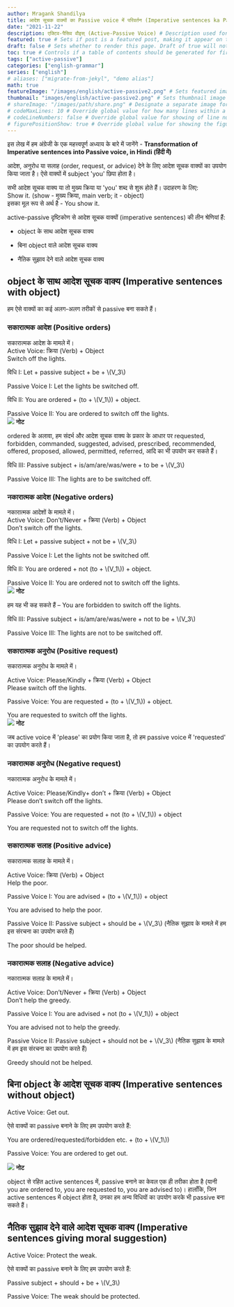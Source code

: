 ```yaml
---
author: Mragank Shandilya
title: आदेश सूचक वाक्यों का Passive voice में परिवर्तन (Imperative sentences ka Passive banana) 
date: "2021-11-22"
description: एक्टिव-पैसिव वौइस् (Active-Passive Voice) # Description used for search engine.
featured: true # Sets if post is a featured post, making it appear on the sidebar. A featured post won't be listed on the sidebar if it's the current page
draft: false # Sets whether to render this page. Draft of true will not be rendered.
toc: true # Controls if a table of contents should be generated for first-level links automatically.
tags: ["active-passive"]
categories: ["english-grammar"]
series: ["english"]
# aliases: ["migrate-from-jekyl", "demo alias"]
math: true
featureImage: "/images/english/active-passive2.png" # Sets featured image on blog post.
thumbnail: "images/english/active-passive2.png" # Sets thumbnail image appearing inside card on homepage. I will keep it the same as featureImage.
# shareImage: "/images/path/share.png" # Designate a separate image for social media sharing.
# codeMaxLines: 10 # Override global value for how many lines within a code block before auto-collapsing.
# codeLineNumbers: false # Override global value for showing of line numbers within code block.
# figurePositionShow: true # Override global value for showing the figure label.
---
```


इस लेख में हम अंग्रेजी के एक महत्त्वपूर्ण अध्याय के बारे में जानेंगे - <strong>Transformation of Imperative sentences into Passive voice, in Hindi (हिंदी में)</strong>

आदेश, अनुरोध या सलाह (order, request, or advice) देने के लिए आदेश सूचक वाक्यों का उपयोग किया जाता है। ऐसे वाक्यों में subject 'you' छिपा होता है।

सभी आदेश सूचक वाक्य या तो मुख्य क्रिया या 'you' शब्द से शुरू होते हैं। उदाहरण के लिए:<br>
Show it. (show - मुख्य क्रिया, main verb; it - object) <br>
इसका मूल रूप से अर्थ है - You show it. 

active-passive दृष्टिकोण से आदेश सूचक वाक्यों (imperative sentences) की तीन श्रेणियां हैं:

* object के साथ आदेश सूचक वाक्य

* बिना object वाले आदेश सूचक वाक्य

* नैतिक सुझाव देने वाले आदेश सूचक वाक्य


## object के साथ आदेश सूचक वाक्य (Imperative sentences with object)

हम ऐसे वाक्यों का कई अलग-अलग तरीकों से passive बना सकते हैं।

### सकारात्मक आदेश (Positive orders)

सकारात्मक आदेश के मामले में। <br>
Active Voice: क्रिया (Verb) + Object <br>
Switch off the lights. 	

<p>विधि I: Let + passive subject + be + \(V_3\) </p>
Passive Voice I: Let the lights be switched off. 		

<p>विधि II: You are ordered + (to + \(V_1\)) + object. </p>
Passive Voice II: You are ordered to switch off the lights. 

<div class="toc-mak">
  <img src="../../../images/pencil.png">
  <b>नोट</b><br>

ordered के अलावा, हम संदर्भ और आदेश सूचक वाक्य के प्रकार के आधार पर requested, forbidden, commanded, suggested, advised, prescribed, recommended, offered, proposed, allowed, permitted, referred, आदि का भी उपयोग कर सकते हैं।
</div>

<p>विधि III: Passive subject + is/am/are/was/were + to be + \(V_3\) </p>
Passive Voice III: The lights are to be switched off. 

### नकारात्मक आदेश (Negative orders)

नकारात्मक आदेशों के मामले में।  <br>
Active Voice: Don’t/Never + क्रिया (Verb) + Object <br>
Don’t switch off the lights. 	

<p>विधि I: Let + passive subject + not be + \(V_3\) </p>
Passive Voice I: Let the lights not be switched off. 		

<p>विधि II: You are ordered + not (to + \(V_1\)) + object. </p>
Passive Voice II: You are ordered not to switch off the lights. 

<div class="toc-mak">
  <img src="../../../images/pencil.png">
  <b>नोट</b><br>

हम यह भी कह सकते हैं – You are forbidden to switch off the lights.
</div>

<p>विधि III: Passive subject + is/am/are/was/were + not to be + \(V_3\) </p>
Passive Voice III: The lights are not to be switched off. 

### सकारात्मक अनुरोध (Positive request)

सकारात्मक अनुरोध के मामले में।

Active Voice: Please/Kindly + क्रिया (Verb) + Object <br>
Please switch off the lights. 	

<p>Passive Voice: You are requested + (to + \(V_1\)) + object. </p>
You are requested to switch off the lights. 

<div class="toc-mak">
  <img src="../../../images/pencil.png">
  <b>नोट</b><br>

जब active voice में 'please' का प्रयोग किया जाता है, तो हम passive voice में 'requested' का उपयोग करते हैं।
</div>

### नकारात्मक अनुरोध (Negative request)

नकारात्मक अनुरोध के मामले में।

Active Voice: Please/Kindly+ don’t + क्रिया (Verb) + Object <br>
Please don’t switch off the lights. 	

<p>Passive Voice: You are requested + not (to + \(V_1\)) + object </p>
You are requested not to switch off the lights. 

### सकारात्मक सलाह (Positive advice)

सकारात्मक सलाह के मामले में।

Active Voice: क्रिया (Verb) + Object <br>
Help the poor.

<p>Passive Voice I: You are advised + (to + \(V_1\)) + object </p>
You are advised to help the poor. 

<p>Passive Voice II: Passive subject + should be + \(V_3\) (नैतिक सुझाव के मामले में हम इस संरचना का उपयोग करते हैं) </p>
The poor should be helped. 

### नकारात्मक सलाह (Negative advice)

नकारात्मक सलाह के मामले में।

Active Voice: Don’t/Never + क्रिया (Verb) + Object <br>
Don’t help the greedy.

<p>Passive Voice I: You are advised + not (to + \(V_1\)) + object</p>
You are advised not to help the greedy. 

<p>Passive Voice II: Passive subject + should not be + \(V_3\) (नैतिक सुझाव के मामले में हम इस संरचना का उपयोग करते हैं)</p>
Greedy should not be helped. 


## बिना object के आदेश सूचक वाक्य (Imperative sentences without object)

Active Voice: Get out. 

ऐसे वाक्यों का passive बनाने के लिए हम उपयोग करते हैं: <br>
<p>You are ordered/requested/forbidden etc. + (to + \(V_1\))</p>

Passive Voice: You are ordered to get out.

<div class="toc-mak">
  <img src="../../../images/pencil.png">
  <b>नोट</b><br>

object से रहित active sentences में, passive बनाने का केवल एक ही तरीका होता है (यानी you are ordered to, you are requested to, you are advised to)। हालाँकि, जिन active sentences में object होता है, उनका हम अन्य विधियों का उपयोग करके भी passive बना सकते हैं।
</div>


## नैतिक सुझाव देने वाले आदेश सूचक वाक्य (Imperative sentences giving moral suggestion)

Active Voice: Protect the weak. 

ऐसे वाक्यों का passive बनाने के लिए हम उपयोग करते हैं: <br>
<p>Passive subject + should + be + \(V_3\)</p>

Passive Voice: The weak should be protected. 

